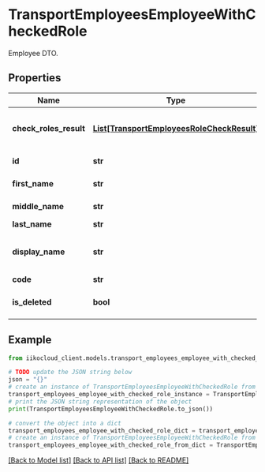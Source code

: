 # TransportEmployeesEmployeeWithCheckedRole

Employee DTO.

## Properties

Name | Type | Description | Notes
------------ | ------------- | ------------- | -------------
**check_roles_result** | [**List[TransportEmployeesRoleCheckResult]**](TransportEmployeesRoleCheckResult.md) | Result of check employee&#39;s roles. | [optional] 
**id** | **str** | Employee ID. | 
**first_name** | **str** | Name of user. | [optional] 
**middle_name** | **str** | Second name. | [optional] 
**last_name** | **str** | Last name. | [optional] 
**display_name** | **str** | Displayed name (system name). | [optional] 
**code** | **str** | Code. | [optional] 
**is_deleted** | **bool** | User deletion flag. | [optional] 

## Example

```python
from iikocloud_client.models.transport_employees_employee_with_checked_role import TransportEmployeesEmployeeWithCheckedRole

# TODO update the JSON string below
json = "{}"
# create an instance of TransportEmployeesEmployeeWithCheckedRole from a JSON string
transport_employees_employee_with_checked_role_instance = TransportEmployeesEmployeeWithCheckedRole.from_json(json)
# print the JSON string representation of the object
print(TransportEmployeesEmployeeWithCheckedRole.to_json())

# convert the object into a dict
transport_employees_employee_with_checked_role_dict = transport_employees_employee_with_checked_role_instance.to_dict()
# create an instance of TransportEmployeesEmployeeWithCheckedRole from a dict
transport_employees_employee_with_checked_role_from_dict = TransportEmployeesEmployeeWithCheckedRole.from_dict(transport_employees_employee_with_checked_role_dict)
```
[[Back to Model list]](../README.md#documentation-for-models) [[Back to API list]](../README.md#documentation-for-api-endpoints) [[Back to README]](../README.md)


